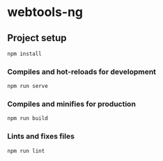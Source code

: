 # webtools-ng

## Project setup

```md
npm install
```

### Compiles and hot-reloads for development

```md
npm run serve
```

### Compiles and minifies for production

```md
npm run build
```

### Lints and fixes files

```md
npm run lint
```
